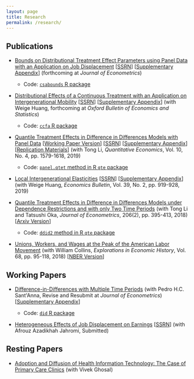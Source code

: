 ```yaml
---
layout: page
title: Research
permalink: /research/
---
```


## Publications

* [Bounds on Distributional Treatment Effect Parameters using Panel Data with an Application on Job Displacement](files/DTE/dte1.pdf) [[SSRN](https://papers.ssrn.com/sol3/papers.cfm?abstract_id=3028251)] [[Supplementary Appendix](files/DTE/supplementary-appendix.pdf)] (forthcoming at *Journal of Econometrics*)

  * Code: [`csabounds` R package](https://bcallaway11.github.io/csabounds/)

* [Distributional Effects of a Continuous Treatment with an Application on Intergenerational Mobility](files/Callaway-Huang-2018/cfa2.pdf) [[SSRN](https://papers.ssrn.com/sol3/papers.cfm?abstract_id=3078187)] [[Supplementary Appendix](files/Callaway-Huang-2018/supplementary-appendix.pdf)] (with Weige Huang, forthcoming at *Oxford Bulletin of Economics and Statistics*)

  * Code: [`ccfa` R package](https://weigehuangecon.github.io/ccfa/)

* [Quantile Treatment Effects in Difference in Differences Models with Panel Data](http://qeconomics.org/ojs/index.php/qe/article/view/704) [[Working Paper Version](files/Callaway-Li-2019/panel-treatment-effects.pdf)] [[SSRN](https://papers.ssrn.com/sol3/papers.cfm?abstract_id=3013341)] [[Supplementary Appendix](files/Callaway-Li-2019/supplementary-appendix.pdf)] [[Replication Materials](files/Callaway-Li-2019/Callaway-Li-2019-replication-files.zip)] (with Tong Li, *Quantitative Economics*, Vol. 10, No. 4, pp. 1579-1618, 2019)

  * Code: [`panel.qtet` method in R `qte` package](http://bcallaway11.github.io/qte/articles/panel-qtet.html)

* [Local Intergenerational Elasticities](http://www.accessecon.com/Pubs/EB/2019/Volume39/EB-19-V39-I2-P88.pdf) [[SSRN](https://papers.ssrn.com/sol3/papers.cfm?abstract_id=3233873)] [[Supplementary Appendix](http://www.accessecon.com/pubs/EB/tempPDF/file_Supplemental_0_0_120174_temp.pdf)] (with Weige Huang, *Economics Bulletin*, Vol. 39, No. 2, pp. 919-928, 2019)

* [Quantile Treatment Effects in Difference in Differences Models under Dependence Restrictions and with only Two Time Periods](https://www.sciencedirect.com/science/article/pii/S0304407618301027) (with Tong Li and Tatsushi Oka, *Journal of Econometrics*, 206(2), pp. 395-413, 2018) [[Arxiv Version](https://arxiv.org/pdf/1702.03618.pdf)]

  * Code: [`ddid2` method in R `qte` package](http://bcallaway11.github.io/qte/articles/ddid2.html)

* [Unions, Workers, and Wages at the Peak of the American Labor Movement](https://www.sciencedirect.com/science/article/pii/S0014498317300451) (with William Collins, *Explorations in Economic History*, Vol. 68, pp. 95-118, 2018) [[NBER Version](http://www.nber.org/papers/w23516)]


## Working Papers

* [Difference-in-Differences with Multiple Time Periods](https://papers.ssrn.com/sol3/papers.cfm?abstract_id=3148250) (with Pedro H.C. Sant'Anna, Revise and Resubmit at *Journal of Econometrics*) [[Supplementary Appendix](https://pedrohcgs.github.io/files/did-many-periods-supplementary-appendix.pdf)]

  * Code: [`did` R package](https://bcallaway11.github.io/did/)

* [Heterogeneous Effects of Job Displacement on Earnings](files/Azadikhah-Callaway-Job-Displacement/DisplacedWorkersv3.pdf) [[SSRN](https://papers.ssrn.com/sol3/papers.cfm?abstract_id=3403849)] (with Afrouz Azadikhah Jahromi, Submitted)

## Resting Papers

* [Adoption and Diffusion of Health Information Technology: The Case of Primary Care Clinics](https://www.econstor.eu/bitstream/10419/64846/1/72645320X.pdf) (with Vivek Ghosal)

